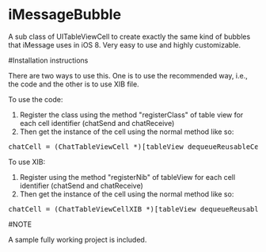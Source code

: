# iMessageBubble
A sub class of UITableViewCell to create exactly the same kind of bubbles that iMessage uses in iOS 8. Very easy to use and highly customizable.

#Installation instructions

There are two ways to use this. One is to use the recommended way, i.e., the code and the other is to use XIB file. 

To use the code:

1. Register the class using the method "registerClass" of table view for each cell identifier (chatSend and chatReceive)
2. Then get the instance of the cell using the normal method like so:

<pre>
chatCell = (ChatTableViewCell *)[tableView dequeueReusableCellWithIdentifier:@"chatSend"];
</pre>

To use XIB:

1. Register using the method "registerNib" of tableView for each cell identifier (chatSend and chatReceive)
2. Then get the instance of the cell using the normal method like so:

<pre>
chatCell = (ChatTableViewCellXIB *)[tableView dequeueReusableCellWithIdentifier:@"chatSend"];
</pre>


#NOTE

A sample fully working project is included.